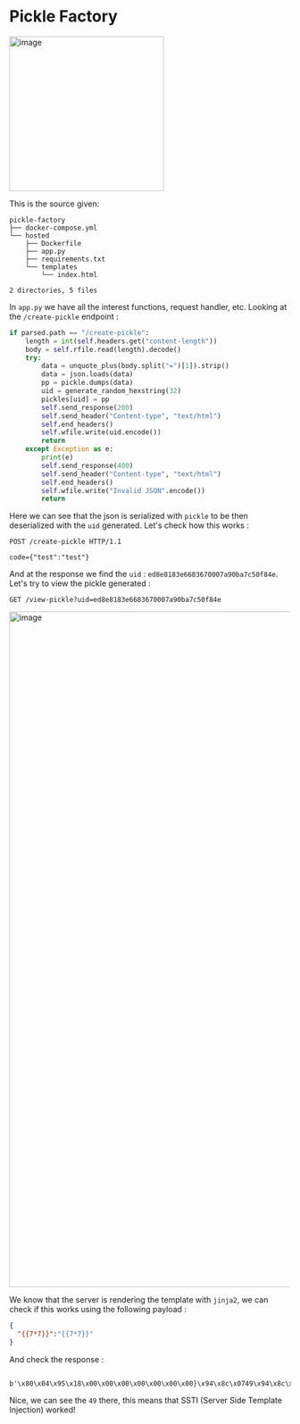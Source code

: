 # Pickle Factory

<img width="277" alt="image" src="https://user-images.githubusercontent.com/76447395/187185570-19de51fd-4ed0-44a5-90f8-1e3f7b15804f.png">

This is the source given:

```
pickle-factory
├── docker-compose.yml
└── hosted
    ├── Dockerfile
    ├── app.py
    ├── requirements.txt
    └── templates
        └── index.html

2 directories, 5 files
```

In `app.py` we have all the interest functions, request handler, etc. Looking at the `/create-pickle` endpoint :

```py
if parsed.path == "/create-pickle":
    length = int(self.headers.get("content-length"))
    body = self.rfile.read(length).decode()
    try:
        data = unquote_plus(body.split("=")[1]).strip()
        data = json.loads(data)
        pp = pickle.dumps(data)
        uid = generate_random_hexstring(32)
        pickles[uid] = pp
        self.send_response(200)
        self.send_header("Content-type", "text/html")
        self.end_headers()
        self.wfile.write(uid.encode())
        return
    except Exception as e:
        print(e)
        self.send_response(400)
        self.send_header("Content-type", "text/html")
        self.end_headers()
        self.wfile.write("Invalid JSON".encode())
        return
```

Here we can see that the json is serialized with `pickle` to be then deserialized with the `uid` generated. Let's check how this works :

```
POST /create-pickle HTTP/1.1

code={"test":"test"}
```

And at the response we find the `uid` : `ed8e8183e6683670007a90ba7c50f84e`. Let's try to view the pickle generated :

```
GET /view-pickle?uid=ed8e8183e6683670007a90ba7c50f84e 
```

<img width="1210" alt="image" src="https://user-images.githubusercontent.com/76447395/187188830-bf2095b6-a3c7-4c49-943c-c53509ed5980.png">

We know that the server is rendering the template with `jinja2`, we can check if this works using the following payload :

```json
{
  "{{7*7}}":"{{7*7}}"
}
```

And check the response :

```
 b'\x80\x04\x95\x18\x00\x00\x00\x00\x00\x00\x00}\x94\x8c\x0749\x94\x8c\x0749\x94s.' 
```

Nice, we can see the `49` there, this means that SSTI (Server Side Template Injection) worked!

